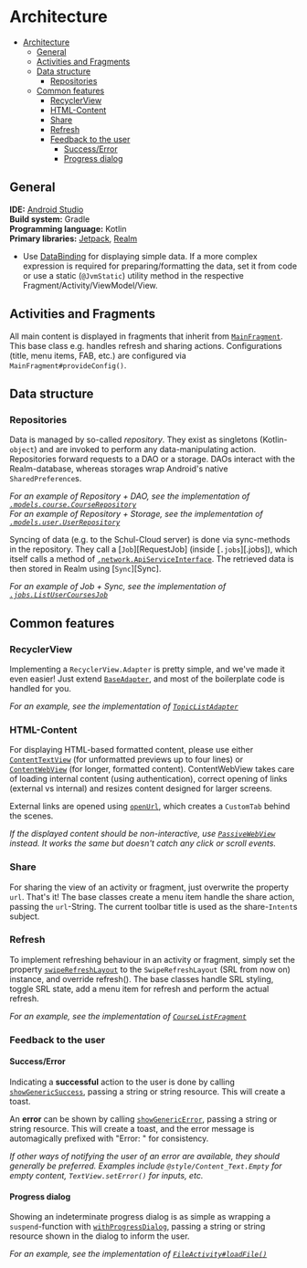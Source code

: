 # Architecture

- [Architecture](#architecture)
  - [General](#general)
  - [Activities and Fragments](#activities-and-fragments)
  - [Data structure](#data-structure)
    - [Repositories](#repositories)
  - [Common features](#common-features)
    - [RecyclerView](#recyclerview)
    - [HTML-Content](#html-content)
    - [Share](#share)
    - [Refresh](#refresh)
    - [Feedback to the user](#feedback-to-the-user)
      - [Success/Error](#successerror)
      - [Progress dialog](#progress-dialog)

## General

**IDE:** [Android Studio]  
**Build system:** Gradle  
**Programming language:** Kotlin  
**Primary libraries:** [Jetpack], [Realm]

- Use [DataBinding] for displaying simple data. If a more complex expression is required for preparing/formatting the data, set it from code or use a static (`@JvmStatic`) utility method in the respective Fragment/Activity/ViewModel/View.


## Activities and Fragments

All main content is displayed in fragments that inherit from [`MainFragment`][MainFragment]. This base class e.g. handles refresh and sharing actions. Configurations (title, menu items, FAB, etc.) are configured via `MainFragment#provideConfig()`.


## Data structure

### Repositories

Data is managed by so-called *repository*. They exist as singletons (Kotlin-`object`) and are invoked to perform any data-manipulating action. Repositories forward requests to a DAO or a storage. DAOs interact with the Realm-database, whereas storages wrap Android's native `SharedPreference`s.

*For an example of Repository + DAO, see the implementation of [`.models.course.CourseRepository`][CourseRepository]*  
*For an example of Repository + Storage, see the implementation of [`.models.user.UserRepository`][UserRepository]*

Syncing of data (e.g. to the Schul-Cloud server) is done via sync-methods in the repository. They call a [`Job`][RequestJob] (inside [`.jobs`][.jobs]), which itself calls a method of [`.network.ApiServiceInterface`][ApiServiceInterface]. The retrieved data is then stored in Realm using [`Sync`][Sync].

*For an example of Job + Sync, see the implementation of [`.jobs.ListUserCoursesJob`][ListUserCoursesJob]*


## Common features

### RecyclerView

Implementing a `RecyclerView.Adapter` is pretty simple, and we've made it even easier! Just extend [`BaseAdapter`][BaseAdapter], and most of the boilerplate code is handled for you.

*For an example, see the implementation of [`TopicListAdapter`][TopicListAdapter]*

### HTML-Content

For displaying HTML-based formatted content, please use either [`ContentTextView`][ContentTextView] (for unformatted previews up to four lines) or [`ContentWebView`][ContentWebView] (for longer, formatted content). ContentWebView takes care of loading internal content (using authentication), correct opening of links (external vs internal) and resizes content designed for larger screens.

External links are opened using [`openUrl`][WebUtils], which creates a `CustomTab` behind the scenes.

*If the displayed content should be non-interactive, use [`PassiveWebView`][PassiveWebView] instead. It works the same but doesn't catch any click or scroll events.*


### Share

For sharing the view of an activity or fragment, just overwrite the property `url`. That's it! The base classes create a menu item handle the share action, passing the `url`-String. The current toolbar title is used as the share-`Intent`s subject.


### Refresh

To implement refreshing behaviour in an activity or fragment, simply set the property [`swipeRefreshLayout`][BaseActivity] to the `SwipeRefreshLayout` (SRL from now on) instance, and override refresh(). The base classes handle SRL styling, toggle SRL state, add a menu item for refresh and perform the actual refresh.

*For an example, see the implementation of [`CourseListFragment`][CourseListFragment]*


### Feedback to the user

#### Success/Error

Indicating a **successful** action to the user is done by calling [`showGenericSuccess`][DialogUtils], passing a string or string resource. This will create a toast.

An **error** can be shown by calling [`showGenericError`][DialogUtils], passing a string or string resource. This will create a toast, and the error message is automagically prefixed with "Error: " for consistency.

*If other ways of notifying the user of an error are available, they should generally be preferred. Examples include `@style/Content_Text.Empty` for empty content, `TextView.setError()` for inputs, etc.*

#### Progress dialog

Showing an indeterminate progress dialog is as simple as wrapping a `suspend`-function with [`withProgressDialog`][DialogUtils], passing a string or string resource shown in the dialog to inform the user.


*For an example, see the implementation of [`FileActivity#loadFile()`][FileActivity]*


[android studio]: https://developer.android.com/studio/
[jetpack]: https://developer.android.com/jetpack
[realm]: https://realm.io/
[databinding]: https://developer.android.com/topic/libraries/data-binding/
[livedata]: https://developer.android.com/topic/libraries/architecture/livedata
[viewmodel]: https://developer.android.com/topic/libraries/architecture/viewmodel
[ktx-synthetic]: https://kotlinlang.org/docs/tutorials/android-plugin.html#importing-synthetic-properties

[BaseActivity]: ./app/src/main/java/org/schulcloud/mobile/controllers/base/BaseActivity.kt
[BaseAdapter]: ./app/src/main/java/org/schulcloud/mobile/controllers/base/BaseAdapter.kt
[MainActivity]: ./app/src/main/java/org/schulcloud/mobile/controllers/main/MainActivity.kt
[MainFragment]: ./app/src/main/java/org/schulcloud/mobile/controllers/main/MainFragment.kt
[FileActivity]: ./app/src/main/java/org/schulcloud/mobile/controllers/file/FileActivity.kt
[TopicListAdapter]: ./app/src/main/java/org/schulcloud/mobile/controllers/course/TopicListAdapter.kt
[ApiServiceInterface]: ./app/src/main/java/org/schulcloud/mobile/network/ApiServiceInterface.kt
[UserRepository]: ./app/src/main/java/org/schulcloud/mobile/models/user/UserRepository.kt
[CourseRepository]: ./app/src/main/java/org/schulcloud/mobile/models/course/CourseRepository.kt
[CourseListFragment]: ./app/src/main/java/org/schulcloud/mobile/controllers/main/CourseListFragment.kt
[ListUserCoursesJob]: ./app/src/main/java/org/schulcloud/mobile/jobs/ListUserCoursesJob.kt
[ContentWebView]: ./app/src/main/java/org/schulcloud/mobile/views/ContentWebView.kt
[PassiveWebView]: ./app/src/main/java/org/schulcloud/mobile/views/PassiveWebView.kt
[ContentTextView]: ./app/src/main/java/org/schulcloud/mobile/views/ContentTextView.kt
[DialogUtils]: ./app/src/main/java/org/schulcloud/mobile/utils/DialogUtils.kt
[WebUtils]: ./app/src/main/java/org/schulcloud/mobile/utils/WebUtils.kt
